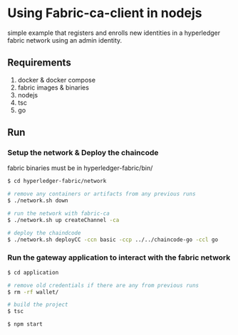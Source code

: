# Using Fabric-ca-client in nodejs

simple example that registers and enrolls new identities in a hyperledger fabric network using an admin identity.

## Requirements
1. docker & docker compose
2. fabric images & binaries
3. nodejs
4. tsc
5. go

## Run

### Setup the network & Deploy the chaincode

fabric binaries must be in hyperledger-fabric/bin/

```bash
$ cd hyperledger-fabric/network

# remove any containers or artifacts from any previous runs 
$ ./network.sh down

# run the network with fabric-ca
$ ./network.sh up createChannel -ca

# deploy the chaindcode
$ ./network.sh deployCC -ccn basic -ccp ../../chaincode-go -ccl go
```

### Run the gateway application to interact with the fabric network

```bash
$ cd application

# remove old credentials if there are any from previous runs
$ rm -rf wallet/

# build the project
$ tsc

$ npm start
```
